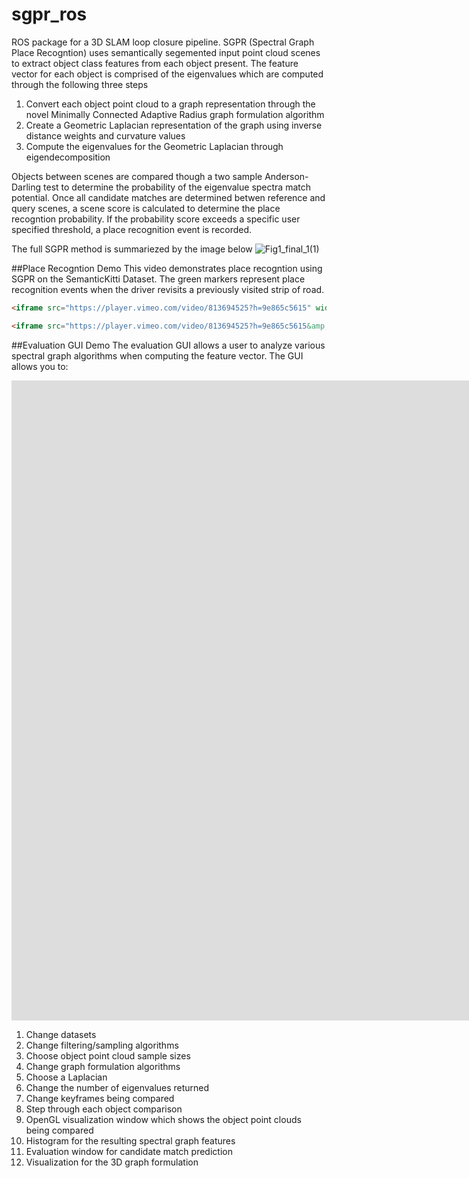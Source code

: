 # sgpr_ros
ROS package for a 3D SLAM loop closure pipeline. SGPR (Spectral Graph Place Recogntion) uses semantically segemented input point cloud scenes to extract object class features from each object present. The feature vector for each object is comprised of the eigenvalues which are computed through the following three steps

1. Convert each object point cloud to a graph representation through the novel Minimally Connected Adaptive Radius graph formulation algorithm
2. Create a Geometric Laplacian representation of the graph using inverse distance weights and curvature values
3. Compute the eigenvalues for the Geometric Laplacian through eigendecomposition

Objects between scenes are compared though a two sample Anderson-Darling test to determine the probability of the eigenvalue spectra match potential. Once all candidate matches are determined betwen reference and query scenes, a scene score is calculated to determine the place recogntion probability. If the probability score exceeds a specific user specified threshold, a place recognition event is recorded.

The full SGPR method is summariezed by the image below
![Fig1_final_1(1)](https://user-images.githubusercontent.com/45575958/231811520-7f5480e3-9d93-4d66-bad4-7b66da0cdf38.png)

##Place Recogntion Demo
This video demonstrates place recogntion using SGPR on the SemanticKitti Dataset. The green markers represent place recognition events when the driver revisits a previously visited strip of road.
```html
<iframe src="https://player.vimeo.com/video/813694525?h=9e865c5615" width="560" height="315" frameborder="0" allowfullscreen></iframe>
```

```html
<iframe src="https://player.vimeo.com/video/813694525?h=9e865c5615&amp;badge=0&amp;autopause=0&amp;player_id=0&amp;app_id=58479" width="1920" height="1080" frameborder="0" allow="autoplay; fullscreen; picture-in-picture" allowfullscreen title="semnaticKittiDemo"></iframe>
```

##Evaluation GUI Demo
The evaluation GUI allows a user to analyze various spectral graph algorithms when computing the feature vector. The GUI allows you to:

<iframe src="https://player.vimeo.com/video/808135753?h=2c3c58a134&amp;badge=0&amp;autopause=0&amp;player_id=0&amp;app_id=58479" width="1848" height="1024" frameborder="0" allow="autoplay; fullscreen; picture-in-picture" allowfullscreen title="eval_pipeline"></iframe>

1. Change datasets
2. Change filtering/sampling algorithms
3. Choose object point cloud sample sizes
4. Change graph formulation algorithms
5. Choose a Laplacian
6. Change the number of eigenvalues returned
7. Change keyframes being compared
8. Step through each object comparison
9. OpenGL visualization window which shows the object point clouds being compared
10. Histogram for the resulting spectral graph features
11. Evaluation window for candidate match prediction
12. Visualization for the 3D graph formulation

